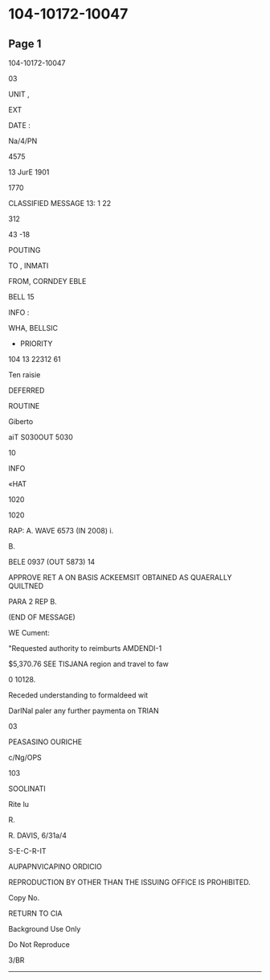# 104-10172-10047

## Page 1

104-10172-10047

03

UNIT ,

EXT

DATE :

Na/4/PN

4575

13 JurE 1901

1770

CLASSIFIED MESSAGE 13: 1 22

312

43 -18

POUTING

TO , INMATI

FROM, CORNDEY EBLE

BELL 15

INFO :

WHA, BELLSIC

- PRIORITY

104 13 22312 61

Ten raisie

DEFERRED

ROUTINE

Giberto

aiT S030OUT 5030

10

INFO

«HAT

1020

1020

RAP: A. WAVE 6573 (IN 2008) i.

B.

BELE 0937 (OUT 5873) 14

APPROVE RET A ON BASIS ACKEEMSIT OBTAINED AS QUAERALLY QUILTNED

PARA 2 REP B.

(END OF MESSAGE)

WE Cument:

"Requested authority to reimburts AMDENDI-1

$5,370.76 SEE TISJANA region and travel to faw

0 10128.

Receded understanding to formaldeed wit

DarINal paler any further paymenta on TRIAN

03

PEASASINO OURICHE

c/Ng/OPS

103

SOOLINATI

Rite lu

R.

R. DAVIS, 6/31a/4

S-E-C-R-IT

AUPAPNVICAPINO ORDICIO

REPRODUCTION BY OTHER THAN THE ISSUING OFFICE IS PROHIBITED.

Copy No.

RETURN TO CIA

Background Use Only

Do Not Reproduce

3/BR

---

